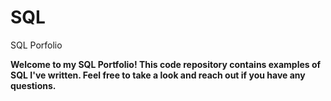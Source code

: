 # SQL
SQL Porfolio

**Welcome to my SQL Portfolio! This code repository contains examples of SQL I've written. Feel free to take a look and reach out if you have any questions.**
